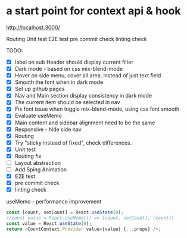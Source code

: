 # a start point for context api & hook

<http://localhost:3000/>

Routing
Unit test
E2E test
pre commit check
linting check

TODO:

- [x] label on sub Header should display current filter
- [x] Dark mode - based on css mix-blend-mode
- [x] Hover on side menu, cover all area, instead of just text field
- [x] Smooth the font when in dark mode
- [x] Set up github pages
- [x] Nav and Main section display consistency in dark mode
- [x] The current item should be selected in nav
- [x] Fix font issue when toggle mix-blend-mode, using css font smooth
- [x] Evaluate useMemo
- [x] Main content and sidebar alignment need to be the same
- [x] Responsive - hide side nav
- [x] Routing
- [x] Try "sticky instead of fixed", check differences.
- [x] Unit test
- [x] Routing fix
- [ ] Layout abstraction
- [ ] Add Sping Animation
- [x] E2E test
- [x] pre commit check
- [x] linting check

useMemo - performance improvement

```javascript
const [count, setCount] = React.useState(0);
//const value = React.useMemo(() => [count, setCount], [count])
const value = React.useState(0);
return <CountContext.Provider value={value} {...props} />;
```

